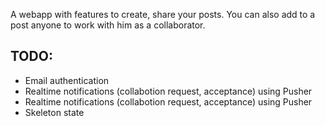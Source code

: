 A webapp with features to create, share your posts. You can also
add to a post anyone to work with him as a collaborator.
<h2>TODO: </h2> 
<ul>
   <li>
     Email authentication
   </li>
  <li>
     Realtime notifications (collabotion request, acceptance) using Pusher
   </li>
  <li>
     Realtime notifications (collabotion request, acceptance) using Pusher
   </li>
  <li>
    Skeleton state
  </li> 
</ul>
